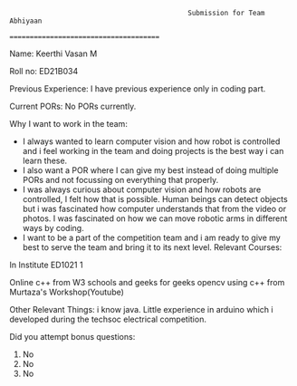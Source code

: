 												Submission for Team Abhiyaan
											=====================================

Name:
Keerthi Vasan M

Roll no:
ED21B034

Previous Experience:
I have previous experience only in coding part.

Current PORs:
No PORs currently.

Why I want to work in the team:
* I always wanted to learn computer vision and how robot is controlled and i feel working in the team and doing projects is the best way i can learn these.
* I also want a POR where I can give my best instead of doing multiple PORs and not focussing on everything that properly.
* I was always curious about computer vision and how robots are controlled, I felt how that is possible. Human beings can detect objects but i was 
  fascinated how computer understands that from the video or photos. I was fascinated on how we can move robotic arms in different ways by coding.
* I want to be a part of the competition team and i am ready to give my best to serve the team and bring it to its next level.
Relevant Courses:

In Institute
ED1021
1

Online
c++ from W3 schools and geeks for geeks
opencv using c++ from Murtaza's Workshop(Youtube) 

Other Relevant Things: i know java.
			     Little experience in arduino which i developed during the techsoc electrical competition.

Did you attempt bonus questions:
1. No
2. No
3. No
